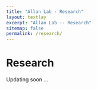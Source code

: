 ```yaml
---
title: "Allan Lab - Research"
layout: textlay
excerpt: "Allan Lab -- Research"
sitemap: false
permalink: /research/
---
```


# Research

Updating soon ...
